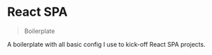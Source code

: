 # React SPA
> Boilerplate

A boilerplate with all basic config I use to kick-off React SPA projects.

